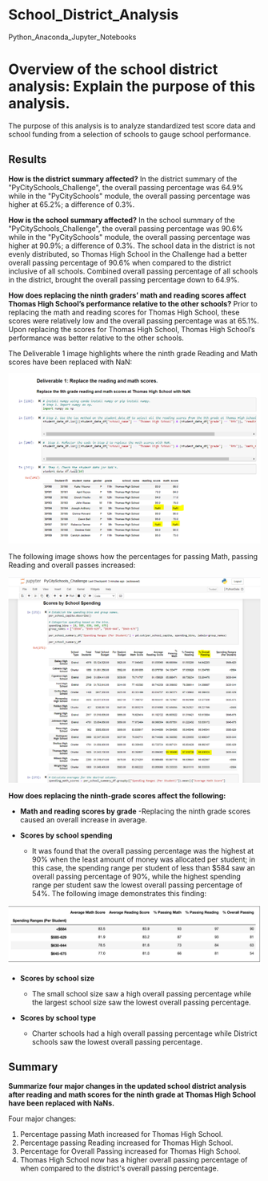 # School_District_Analysis
Python_Anaconda_Jupyter_Notebooks 
# Overview of the school district analysis: Explain the purpose of this analysis.

The purpose of this analysis is to analyze standardized test score data and school funding from a selection of schools to gauge school performance.

## Results

**How is the district summary affected?**
In the district summary of the "PyCitySchools_Challenge", the overall passing percentage was 64.9% while in the "PyCitySchools" module, the overall passing percentage was higher at 65.2%; a difference of 0.3%.

**How is the school summary affected?**
In the school summary of the "PyCitySchools_Challenge", the overall passing percentage was 90.6% while in the "PyCitySchools" module, the overall passing percentage was higher at 90.9%; a difference of 0.3%. The school data in the district is not evenly distributed, so Thomas High School in the Challenge had a better overall passing percentage of 90.6% when compared to the district inclusive of all schools. Combined overall passing percentage of all schools in the district, brought the overall passing percentage down to 64.9%.


**How does replacing the ninth graders’ math and reading scores affect Thomas High School’s performance relative to the other schools?**
Prior to replacing the math and reading scores for Thomas High School, these scores were relatively low and the overall passing percentage was at 65.1%. Upon replacing the scores for Thomas High School, Thomas High School’s performance was better relative to the other schools.

The Deliverable 1 image highlights where the ninth grade Reading and Math scores have been replaced with NaN:

![Deliverable 1](Resources/Deliverable1.PNG)

The following image shows how the percentages for passing Math, passing Reading and overall passes increased:

![PyCityChallengeComparison](Resources/PyCityChallengeComparison.PNG)



**How does replacing the ninth-grade scores affect the following:**

 - **Math and reading scores by grade**
	-Replacing the ninth grade scores caused an overall increase in average.
 
- **Scores by school spending**
	- It was found that the overall passing percentage was the highest at 90% when the least amount of money was allocated per student; in this case, the spending range per student of less than $584 saw an overall passing percentage of 90%, while the highest spending range per student saw the lowest overall passing percentage of 54%. The following image demonstrates this finding:

![Spending_Per_Student](Resources/SpendingPerStudent.PNG)

 - **Scores by school size** 
	- The small school size saw a high overall passing percentage while the largest school size saw the lowest overall passing percentage. 

 - **Scores by school type**
	- Charter schools had a high overall passing percentage while District schools saw the lowest overall passing percentage. 

## Summary 
**Summarize four major changes in the updated school district analysis after reading and math scores for the ninth grade at Thomas High School have been replaced with NaNs.**

Four major changes:
1. Percentage passing Math increased for Thomas High School.
2. Percentage passing Reading increased for Thomas High School.
3. Percentage for Overall Passing increased for Thomas High School. 
4. Thomas High School now has a higher overall passing percentage of when compared to the district's overall passing percentage.
